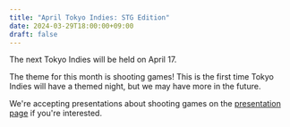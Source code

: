 ```yaml
---
title: "April Tokyo Indies: STG Edition"
date: 2024-03-29T18:00:00+09:00
draft: false
---
```


The next Tokyo Indies will be held on April 17.

The theme for this month is shooting games! This is the first time Tokyo Indies will have a themed night, but we may have more in the future.

We're accepting presentations about shooting games on the [presentation page](/en/present) if you're interested.
